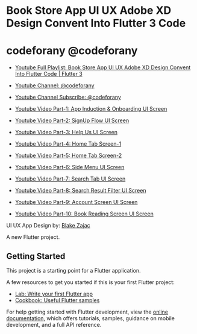 # Book Store App UI UX Adobe XD Design Convent Into Flutter 3 Code

# codeforany @codeforany

- [Youtube Full Playlist: Book Store App UI UX Adobe XD Design Convent Into Flutter Code | Flutter 3](https://www.youtube.com/playlist?list=PLzcRC7PA0xWTy1tnnjwgqBA8tYD8NXs2F)
- [Youtube Channel: @codeforany](https://www.youtube.com/channel/UCdQTp9wRK5vAOlEQZf9PHSg)
- [Youtube Channel Subscribe: @codeforany](https://www.youtube.com/channel/UCdQTp9wRK5vAOlEQZf9PHSg?sub_confirmation=1)

- [Youtube Video Part-1: App Induction & Onboarding UI Screen](https://youtu.be/3qu7aHnXlZU)
- [Youtube Video Part-2: SignUp Flow UI Screen](https://youtu.be/ARyDwM3-bKE)
- [Youtube Video Part-3: Help Us UI Screen](https://youtu.be/Ofu46YAXxbM)
- [Youtube Video Part-4: Home Tab Screen-1](https://youtu.be/lWJGAydETkE)
- [Youtube Video Part-5: Home Tab Screen-2](https://youtu.be/0BOYcVJwlkk)
- [Youtube Video Part-6: Side Menu UI Screen](https://youtu.be/eXjyJ0lqkrI)
- [Youtube Video Part-7: Search Tab UI Screen](https://youtu.be/Mkm5oD5MZjQ)
- [Youtube Video Part-8: Search Result Filter UI Screen](https://youtu.be/LfpQZLWIBfI)
- [Youtube Video Part-9: Account Screen UI Screen](https://youtu.be/DLlTFCw0MHg)
- [Youtube Video Part-10: Book Reading Screen UI Screen ](https://youtu.be/AklJ0ZbssmA)

UI UX App Design by: [Blake Zajac](https://www.behance.net/gallery/83678145/Book-Grocer-App-Design-Free-Bookstore-XD-UI-Kit)

A new Flutter project.

## Getting Started

This project is a starting point for a Flutter application.

A few resources to get you started if this is your first Flutter project:

- [Lab: Write your first Flutter app](https://docs.flutter.dev/get-started/codelab)
- [Cookbook: Useful Flutter samples](https://docs.flutter.dev/cookbook)

For help getting started with Flutter development, view the
[online documentation](https://docs.flutter.dev/), which offers tutorials,
samples, guidance on mobile development, and a full API reference.
